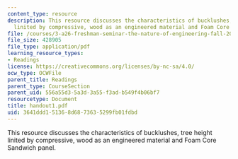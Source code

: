 ```yaml
---
content_type: resource
description: This resource discusses the characteristics of bucklushes, tree height
  linited by compressive, wood as an engineered material and Foam Core Sandwich panel.
file: /courses/3-a26-freshman-seminar-the-nature-of-engineering-fall-2005/3641ddd151368d6873635299fb01fdbd_handout1.pdf
file_size: 428905
file_type: application/pdf
learning_resource_types:
- Readings
license: https://creativecommons.org/licenses/by-nc-sa/4.0/
ocw_type: OCWFile
parent_title: Readings
parent_type: CourseSection
parent_uid: 556a55d3-5a3d-3a55-f3ad-b549f4b06bf7
resourcetype: Document
title: handout1.pdf
uid: 3641ddd1-5136-8d68-7363-5299fb01fdbd
---
```

This resource discusses the characteristics of bucklushes, tree height linited by compressive, wood as an engineered material and Foam Core Sandwich panel.